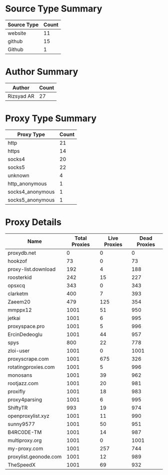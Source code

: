 # Source Type Summary

| Source Type | Count |
|-------------|-------|
| website | 11 |
| github | 15 |
| Github | 1 |


# Author Summary

| Author | Count |
|--------|-------|
| Rizsyad AR | 27 |


# Proxy Type Summary

| Proxy Type | Count |
|------------|-------|
| http | 21 |
| https | 14 |
| socks4 | 20 |
| socks5 | 22 |
| unknown | 4 |
| http_anonymous | 1 |
| socks4_anonymous | 1 |
| socks5_anonymous | 1 |


# Proxy Details

| Name | Total Proxies | Live Proxies | Dead Proxies |
|------|---------------|--------------|---------------|
| proxydb.net | 0 | 0 | 0 |
| hookzof | 73 | 0 | 73 |
| proxy-list.download | 192 | 4 | 188 |
| roosterkid | 242 | 15 | 227 |
| opsxcq | 343 | 0 | 343 |
| clarketm | 400 | 7 | 393 |
| Zaeem20 | 479 | 125 | 354 |
| mmppx12 | 1001 | 51 | 950 |
| jetkai | 1001 | 6 | 995 |
| proxyspace.pro | 1001 | 5 | 996 |
| ErcinDedeoglu | 1001 | 44 | 957 |
| spys | 800 | 22 | 778 |
| zloi-user | 1001 | 0 | 1001 |
| proxyscrape.com | 1001 | 675 | 326 |
| rotatingproxies.com | 1001 | 5 | 996 |
| monosans | 1001 | 39 | 962 |
| rootjazz.com | 1001 | 20 | 981 |
| proxifly | 1001 | 18 | 983 |
| proxy4parsing | 1001 | 6 | 995 |
| ShiftyTR | 993 | 19 | 974 |
| openproxylist.xyz | 1001 | 11 | 990 |
| sunny9577 | 1001 | 50 | 951 |
| B4RC0DE-TM | 1001 | 14 | 987 |
| multiproxy.org | 1001 | 0 | 1001 |
| my-proxy.com | 1001 | 257 | 744 |
| proxylist.geonode.com | 1001 | 12 | 989 |
| TheSpeedX | 1001 | 69 | 932 |
